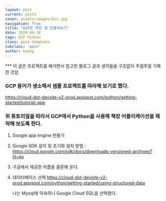 ```yaml
---
layout: post
current: post1
cover: assets/images/bus.jpg
navigation: True
title: "GCP로 책장 앱 만들어보기"
date: 2020-04-16
tags: GCP Python
class: post-template
subclass: 'post'
author: kwang
---
```


*** 이 글은 프로젝트를 해가면서 참고한 블로그 글과 생각들을 구조없이 주절주절 기록한 것임


### GCP 용어가 생소해서 샘플 프로젝트를 따라해 보기로 했다.

https://cloud-dot-devsite-v2-prod.appspot.com/python/getting-started/tutorial-app

### 위 튜토리얼을 따라서 GCP에서 Python을 사용해 책장 어플리케이션을 제작해 보도록 한다.

1. Google app engine 만들기

2. Google SDK 설치 및 초기화
    설치 방법 : https://cloud.google.com/sdk/docs/downloads-versioned-archives?hl=ko

3. 구글에서 제공한 어플을 클론해 온다.


4. 데이터베이스 선택
    https://cloud-dot-devsite-v2-prod.appspot.com/python/getting-started/using-structured-data
    
    나는 Mysql에 익숙하니 Google Cloud SQL을 선택했다.

